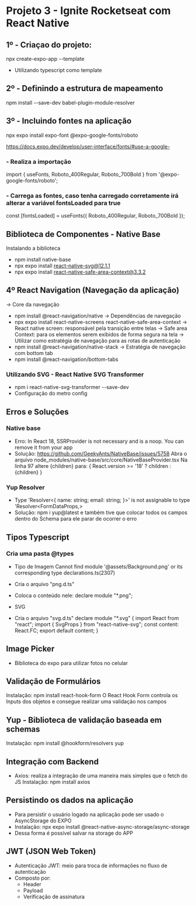 # Projeto 3 - Ignite Rocketseat com React Native

## 1º - Criaçao do projeto:
  npx create-expo-app --template
   - Utilizando typescript como template

## 2º - Definindo a estrutura de mapeamento
npm install --save-dev babel-plugin-module-resolver

## 3º - Incluindo fontes na aplicação
npx expo install expo-font @expo-google-fonts/roboto

https://docs.expo.dev/develop/user-interface/fonts/#use-a-google-
### - Realiza a importação
import { useFonts, Roboto_400Regular, Roboto_700Bold } from '@expo-google-fonts/roboto';

### - Carrega as fontes, caso tenha carregado corretamente irá alterar a variável fontsLoaded para true
const [fontsLoaded] = useFonts({ Roboto_400Regular, Roboto_700Bold });

## Biblioteca de Componentes - Native Base
Instalando a biblioteca
 - npm install native-base
 - npx expo install react-native-svg@12.1.1
 - npx expo install react-native-safe-area-context@3.3.2

## 4º React Navigation (Navegação da aplicação)
-> Core da navegação
  - npm install @react-navigation/native
-> Dependências de navegação
  - npx expo install react-native-screens react-native-safe-area-context
  -> React native screen: responsável pela transição entre telas
  -> Safe area Context: para os elementos serem exibidos de forma segura na tela
-> Utilizar como estratégia de navegação para as rotas de autenticação
  - npm install @react-navigation/native-stack
-> Estratégia de navegação com bottom tab
  - npm install @react-navigation/bottom-tabs

### Utilizando SVG - React Native SVG Transformer
  [doc]: https://github.com/kristerkari/react-native-svg-transformer
  - npm i react-native-svg-transformer --save-dev
  - Configuração do metro config

## Erros e Soluções
### Native base
- Erro: In React 18, SSRProvider is not necessary and is a noop. You can remove it from your app
- Solução: https://github.com/GeekyAnts/NativeBase/issues/5758
Abra o arquivo node_modules/native-base/src/core/NativeBaseProvider.tsx
Na linha 97 altere <SSRProvider>{children}</SSRProvider> para:
{
  React.version >= '18' ? children : <SSRProvider>{children}</SSRProvider>
}

### Yup Resolver
- Type 'Resolver<{ name: string; email: string; }>' is not assignable to type 'Resolver<FormDataProps,>
- Solução: npm i yup@latest e também tive que colocar todos os campos dentro do Schema para ele parar de ocorrer o erro


## Tipos Typescript
### Cria uma pasta @types
  - Tipo de Imagem
    Cannot find module '@assets/Background.png' or its corresponding type declarations.ts(2307)
  - Cria o arquivo "png.d.ts"
  - Coloca o conteúdo nele: declare module "*.png";

  - SVG
  - Cria o arquivo "svg.d.ts"
  declare module "*.svg" {
    import React from "react";
    import { SvgProps } from "react-native-svg";
    const content: React.FC<SvgProps>;
    export default content;
  }

## Image Picker
- Biblioteca do expo para utilizar fotos no celular

## Validação de Formulários
Instalação: npm install react-hook-form
O React Hook Form controla os Inputs dos objetos e consegue realizar uma validação nos campos

## Yup - Biblioteca de validação baseada em schemas 
Instalação: npm install @hookform/resolvers yup

## Integração com Backend
- Axios: realiza a integração de uma maneira mais simples que o fetch do JS
Instalação: npm install axios

## Persistindo os dados na aplicação
- Para persistir o usuário logado na aplicação pode ser usado o AsyncStorage do EXPO
- Instalação: npx expo install @react-native-async-storage/async-storage
- Dessa forma é possível salvar na storage do APP

## JWT (JSON Web Token)
- Autenticação JWT: meio para troca de informações no fluxo de autenticação
- Composto por: 
  - Header
  - Payload
  - Verificação de assinatura